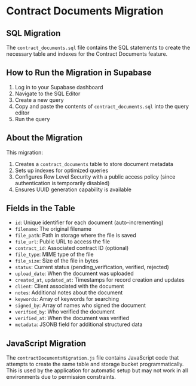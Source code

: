 
# Contract Documents Migration

## SQL Migration

The `contract_documents.sql` file contains the SQL statements to create the necessary table and indexes for the Contract Documents feature.

## How to Run the Migration in Supabase

1. Log in to your Supabase dashboard
2. Navigate to the SQL Editor
3. Create a new query
4. Copy and paste the contents of `contract_documents.sql` into the query editor
5. Run the query

## About the Migration

This migration:

1. Creates a `contract_documents` table to store document metadata
2. Sets up indexes for optimized queries
3. Configures Row Level Security with a public access policy (since authentication is temporarily disabled)
4. Ensures UUID generation capability is available

## Fields in the Table

- `id`: Unique identifier for each document (auto-incrementing)
- `filename`: The original filename
- `file_path`: Path in storage where the file is saved
- `file_url`: Public URL to access the file
- `contract_id`: Associated contract ID (optional)
- `file_type`: MIME type of the file
- `file_size`: Size of the file in bytes
- `status`: Current status (pending_verification, verified, rejected)
- `upload_date`: When the document was uploaded
- `created_at`, `updated_at`: Timestamps for record creation and updates
- `client`: Client associated with the document
- `notes`: Additional notes about the document
- `keywords`: Array of keywords for searching
- `signed_by`: Array of names who signed the document
- `verified_by`: Who verified the document
- `verified_at`: When the document was verified
- `metadata`: JSONB field for additional structured data

## JavaScript Migration

The `contractDocumentsMigration.js` file contains JavaScript code that attempts to create the same table and storage bucket programmatically. This is used by the application for automatic setup but may not work in all environments due to permission constraints.
